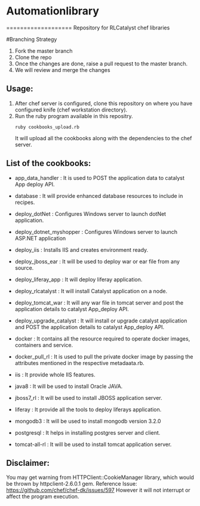 # Automationlibrary
===================
Repository for RLCatalyst chef libraries

#Branching Strategy

1. Fork the master branch
2. Clone the repo
3. Once the changes are done, raise a pull request to the master branch.
4. We will review and merge the changes

Usage:
------
1. After chef server is configured, clone this repository on where you have configured knife (chef workstation directory).
2. Run the ruby program available in this repositry.
	```
	ruby cookbooks_upload.rb
	```
	It will upload all the cookbooks along with the dependencies to the chef server.



List of the cookbooks:
----------------------

- app_data_handler : It is used to POST the application data to catalyst App deploy API.

- database : It will provide enhanced database resources to include in recipes.

- deploy_dotNet : Configures Windows server to launch dotNet application.

- deploy_dotnet_myshopper : Configures Windows server to launch ASP.NET application

- deploy_iis : Installs IIS and creates environment ready.

- deploy_jboss_ear : It will be used to deploy war or ear file from any source.

- deploy_liferay_app : It will deploy liferay application.

- deploy_rlcatalyst  : It will install Catalyst application on a node.

- deploy_tomcat_war  : It will any war file in  tomcat server and post the application details to catalyst App_deploy API.

- deploy_upgrade_catalyst : It will install or upgrade catalyst application and POST the application details to catalyst App_deploy API.

- docker : It contains all the resource required to  operate docker images, containers and service.

- docker_pull_rl : It is used to pull the private docker image by passing the attributes mentioned in the respective metadaata.rb. 

- iis  :  It provide whole IIS features.

- java8 : It will be used to install Oracle JAVA.

- jboss7_rl : It will be used to install JBOSS application server.

- liferay : It provide all the tools to deploy liferays application.

- mongodb3 : It will be used to install mongodb version 3.2.0

- postgresql : It helps in installing postgres server and client.

- tomcat-all-rl : It will be used to install tomcat application server.


Disclaimer:
-----------
You may get warning from HTTPClient::CookieManager library, which would be thrown by httpclient-2.6.0.1 gem. 
Reference Issue: https://github.com/chef/chef-dk/issues/597
However it will not interrupt or affect the program execution. 



